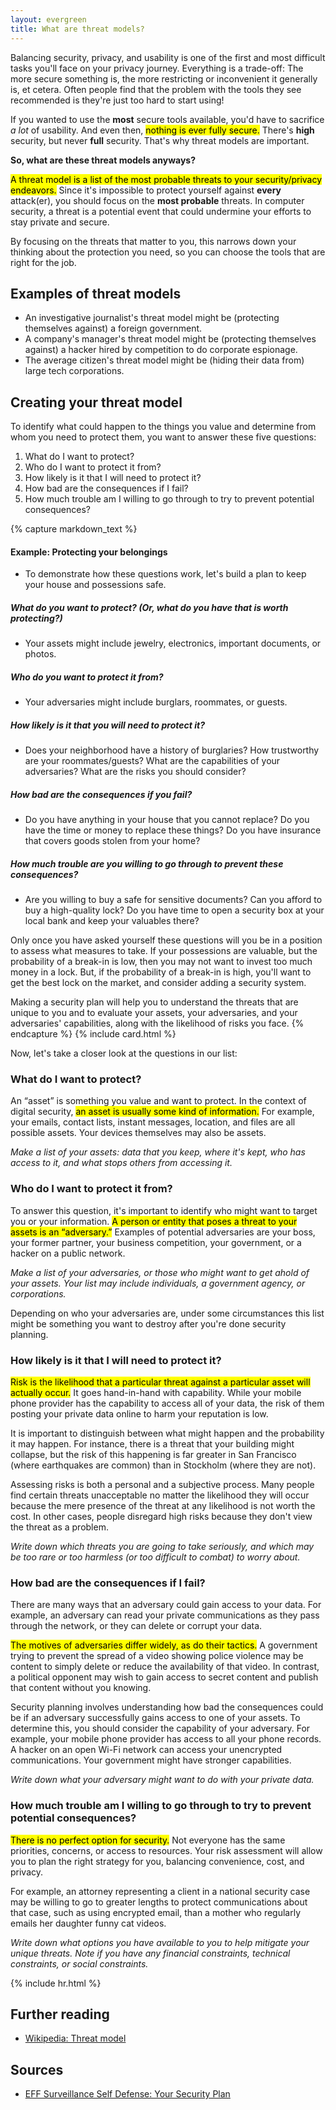 ```yaml
---
layout: evergreen
title: What are threat models?
---
```


Balancing security, privacy, and usability is one of the first and most difficult tasks you'll face on your privacy journey. Everything is a trade-off: The more secure something is, the more restricting or inconvenient it generally is, et cetera. Often people find that the problem with the tools they see recommended is they're just too hard to start using!

If you wanted to use the **most** secure tools available, you'd have to sacrifice _a lot_ of usability. And even then, <mark>nothing is ever fully secure.</mark> There's **high** security, but never **full** security. That's why threat models are important.

**So, what are these threat models anyways?**

<mark>A threat model is a list of the most probable threats to your security/privacy endeavors.</mark> Since it's impossible to protect yourself against **every** attack(er), you should focus on the **most probable** threats. In computer security, a threat is a potential event that could undermine your efforts to stay private and secure.

By focusing on the threats that matter to you, this narrows down your thinking about the protection you need, so you can choose the tools that are right for the job.

Examples of threat models
-------------------------

 * An investigative journalist's threat model might be <span class="text-muted">(protecting themselves against)</span> a foreign government.
 * A company's manager's threat model might be <span class="text-muted">(protecting themselves against)</span> a hacker hired by competition to do corporate espionage.
 * The average citizen's threat model might be <span class="text-muted">(hiding their data from)</span> large tech corporations.

Creating your threat model
--------------------------

To identify what could happen to the things you value and determine from whom you need to protect them, you want to answer these five questions:

1.  What do I want to protect?
2.  Who do I want to protect it from?
3.  How likely is it that I will need to protect it?
4.  How bad are the consequences if I fail?
5.  How much trouble am I willing to go through to try to prevent potential consequences?

{% capture markdown_text %}
#### Example: Protecting your belongings
 * To demonstrate how these questions work, let's build a plan to keep your house and possessions safe.

##### What do you want to protect? (Or, _what do you have that is worth protecting?_)
 * Your assets might include jewelry, electronics, important documents, or photos.

##### Who do you want to protect it from?
 * Your adversaries might include burglars, roommates, or guests.

##### How likely is it that you will need to protect it?
 * Does your neighborhood have a history of burglaries? How trustworthy are your roommates/guests? What are the capabilities of your adversaries? What are the risks you should consider?

##### How bad are the consequences if you fail?
 * Do you have anything in your house that you cannot replace? Do you have the time or money to replace these things? Do you have insurance that covers goods stolen from your home?

##### How much trouble are you willing to go through to prevent these consequences?
 * Are you willing to buy a safe for sensitive documents? Can you afford to buy a high-quality lock? Do you have time to open a security box at your local bank and keep your valuables there?

Only once you have asked yourself these questions will you be in a position to assess what measures to take. If your possessions are valuable, but the probability of a break-in is low, then you may not want to invest too much money in a lock. But, if the probability of a break-in is high, you'll want to get the best lock on the market, and consider adding a security system.

Making a security plan will help you to understand the threats that are unique to you and to evaluate your assets, your adversaries, and your adversaries' capabilities, along with the likelihood of risks you face.
{% endcapture %}
{% include card.html %}

Now, let's take a closer look at the questions in our list:

### What do I want to protect?
An “asset” is something you value and want to protect. In the context of digital security, <mark>an asset is usually some kind of information.</mark> For example, your emails, contact lists, instant messages, location, and files are all possible assets. Your devices themselves may also be assets.

_Make a list of your assets: data that you keep, where it's kept, who has access to it, and what stops others from accessing it._

### Who do I want to protect it from?
To answer this question, it's important to identify who might want to target you or your information. <mark>A person or entity that poses a threat to your assets is an “adversary.”</mark> Examples of potential adversaries are your boss, your former partner, your business competition, your government, or a hacker on a public network.

_Make a list of your adversaries, or those who might want to get ahold of your assets. Your list may include individuals, a government agency, or corporations._

Depending on who your adversaries are, under some circumstances this list might be something you want to destroy after you're done security planning.

### How likely is it that I will need to protect it?
<mark>Risk is the likelihood that a particular threat against a particular asset will actually occur.</mark> It goes hand-in-hand with capability. While your mobile phone provider has the capability to access all of your data, the risk of them posting your private data online to harm your reputation is low.

It is important to distinguish between what might happen and the probability it may happen. For instance, there is a threat that your building might collapse, but the risk of this happening is far greater in San Francisco (where earthquakes are common) than in Stockholm (where they are not).

Assessing risks is both a personal and a subjective process. Many people find certain threats unacceptable no matter the likelihood they will occur because the mere presence of the threat at any likelihood is not worth the cost. In other cases, people disregard high risks because they don't view the threat as a problem.

_Write down which threats you are going to take seriously, and which may be too rare or too harmless (or too difficult to combat) to worry about._

### How bad are the consequences if I fail?
There are many ways that an adversary could gain access to your data. For example, an adversary can read your private communications as they pass through the network, or they can delete or corrupt your data.

<mark>The motives of adversaries differ widely, as do their tactics.</mark> A government trying to prevent the spread of a video showing police violence may be content to simply delete or reduce the availability of that video. In contrast, a political opponent may wish to gain access to secret content and publish that content without you knowing.

Security planning involves understanding how bad the consequences could be if an adversary successfully gains access to one of your assets. To determine this, you should consider the capability of your adversary. For example, your mobile phone provider has access to all your phone records. A hacker on an open Wi-Fi network can access your unencrypted communications. Your government might have stronger capabilities.

_Write down what your adversary might want to do with your private data._

### How much trouble am I willing to go through to try to prevent potential consequences?
<mark>There is no perfect option for security.</mark> Not everyone has the same priorities, concerns, or access to resources. Your risk assessment will allow you to plan the right strategy for you, balancing convenience, cost, and privacy.

For example, an attorney representing a client in a national security case may be willing to go to greater lengths to protect communications about that case, such as using encrypted email, than a mother who regularly emails her daughter funny cat videos.

_Write down what options you have available to you to help mitigate your unique threats. Note if you have any financial constraints, technical constraints, or social constraints._

{% include hr.html %}

<div class="row">
  <div class="col-12 col-lg-6">
    <h2>Further reading</h2>
    <ul>
      <li><a href="https://en.wikipedia.org/wiki/Threat_model">Wikipedia: Threat model</a></li>
    </ul>
  </div>
  <div class="col-12 col-lg-6">
    <h2>Sources</h2>
    <ul>
      <li><a href="https://ssd.eff.org/en/module/your-security-plan">EFF Surveillance Self Defense: Your Security Plan</a></li>
    </ul>
  </div>
</div>
